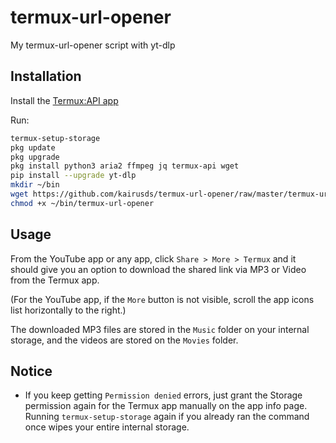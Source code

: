 # termux-url-opener
My termux-url-opener script with yt-dlp

## Installation
Install the [Termux:API app](https://f-droid.org/en/packages/com.termux.api/)

Run:

```sh
termux-setup-storage
pkg update
pkg upgrade
pkg install python3 aria2 ffmpeg jq termux-api wget
pip install --upgrade yt-dlp
mkdir ~/bin
wget https://github.com/kairusds/termux-url-opener/raw/master/termux-url-opener -P ~/bin
chmod +x ~/bin/termux-url-opener
```

## Usage
From the YouTube app or any app, click `Share > More > Termux` and it should give you an option to download the shared link via MP3 or Video from the Termux app.

(For the YouTube app, if the `More` button is not visible, scroll the app icons list horizontally to the right.)

The downloaded MP3 files are stored in the `Music` folder on your internal storage, and the videos are stored on the `Movies` folder.

## Notice
- If you keep getting `Permission denied` errors, just grant the Storage permission again for the Termux app manually on the app info page. Running `termux-setup-storage` again if you already ran the command once wipes your entire internal storage.
